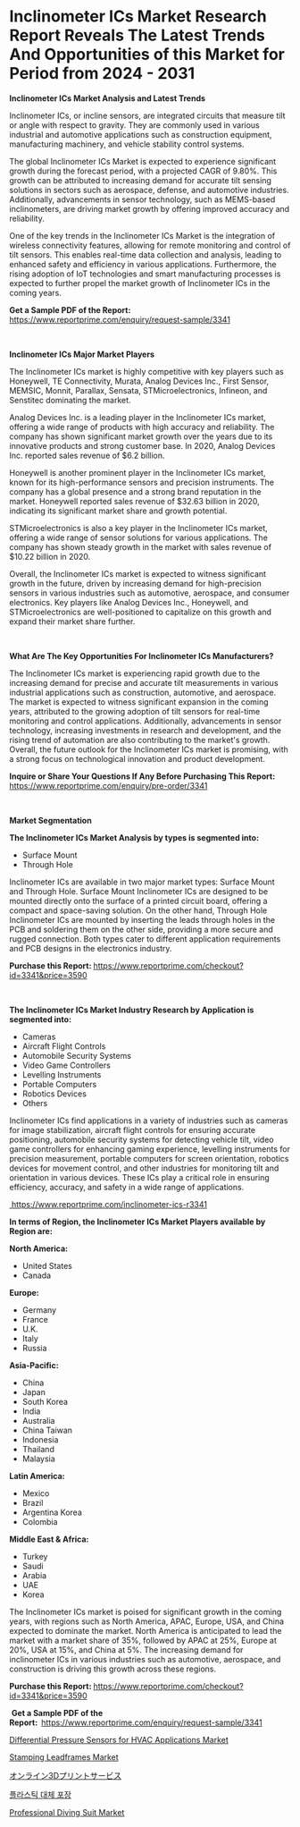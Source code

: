 <p><h1>Inclinometer ICs Market Research Report Reveals The Latest Trends And Opportunities of this Market for Period from 2024 - 2031</h1></p><p><strong>Inclinometer ICs Market Analysis and Latest Trends</strong></p>
<p><p>Inclinometer ICs, or incline sensors, are integrated circuits that measure tilt or angle with respect to gravity. They are commonly used in various industrial and automotive applications such as construction equipment, manufacturing machinery, and vehicle stability control systems.</p><p>The global Inclinometer ICs Market is expected to experience significant growth during the forecast period, with a projected CAGR of 9.80%. This growth can be attributed to increasing demand for accurate tilt sensing solutions in sectors such as aerospace, defense, and automotive industries. Additionally, advancements in sensor technology, such as MEMS-based inclinometers, are driving market growth by offering improved accuracy and reliability.</p><p>One of the key trends in the Inclinometer ICs Market is the integration of wireless connectivity features, allowing for remote monitoring and control of tilt sensors. This enables real-time data collection and analysis, leading to enhanced safety and efficiency in various applications. Furthermore, the rising adoption of IoT technologies and smart manufacturing processes is expected to further propel the market growth of Inclinometer ICs in the coming years.</p></p>
<p><strong>Get a Sample PDF of the Report:&nbsp;</strong> <a href="https://www.reportprime.com/enquiry/request-sample/3341">https://www.reportprime.com/enquiry/request-sample/3341</a></p>
<p>&nbsp;</p>
<p><strong>Inclinometer ICs Major Market Players</strong></p>
<p><p>The Inclinometer ICs market is highly competitive with key players such as Honeywell, TE Connectivity, Murata, Analog Devices Inc., First Sensor, MEMSIC, Monnit, Parallax, Sensata, STMicroelectronics, Infineon, and Senstitec dominating the market.</p><p>Analog Devices Inc. is a leading player in the Inclinometer ICs market, offering a wide range of products with high accuracy and reliability. The company has shown significant market growth over the years due to its innovative products and strong customer base. In 2020, Analog Devices Inc. reported sales revenue of $6.2 billion.</p><p>Honeywell is another prominent player in the Inclinometer ICs market, known for its high-performance sensors and precision instruments. The company has a global presence and a strong brand reputation in the market. Honeywell reported sales revenue of $32.63 billion in 2020, indicating its significant market share and growth potential.</p><p>STMicroelectronics is also a key player in the Inclinometer ICs market, offering a wide range of sensor solutions for various applications. The company has shown steady growth in the market with sales revenue of $10.22 billion in 2020.</p><p>Overall, the Inclinometer ICs market is expected to witness significant growth in the future, driven by increasing demand for high-precision sensors in various industries such as automotive, aerospace, and consumer electronics. Key players like Analog Devices Inc., Honeywell, and STMicroelectronics are well-positioned to capitalize on this growth and expand their market share further.</p></p>
<p>&nbsp;</p>
<p><strong>What Are The Key Opportunities For Inclinometer ICs Manufacturers?</strong></p>
<p><p>The Inclinometer ICs market is experiencing rapid growth due to the increasing demand for precise and accurate tilt measurements in various industrial applications such as construction, automotive, and aerospace. The market is expected to witness significant expansion in the coming years, attributed to the growing adoption of tilt sensors for real-time monitoring and control applications. Additionally, advancements in sensor technology, increasing investments in research and development, and the rising trend of automation are also contributing to the market's growth. Overall, the future outlook for the Inclinometer ICs market is promising, with a strong focus on technological innovation and product development.</p></p>
<p><strong>Inquire or Share Your Questions If Any Before Purchasing This Report:</strong> <a href="https://www.reportprime.com/enquiry/pre-order/3341">https://www.reportprime.com/enquiry/pre-order/3341</a></p>
<p>&nbsp;</p>
<p><strong>Market Segmentation</strong></p>
<p><strong>The Inclinometer ICs Market Analysis by types is segmented into:</strong></p>
<p><ul><li>Surface Mount</li><li>Through Hole</li></ul></p>
<p><p>Inclinometer ICs are available in two major market types: Surface Mount and Through Hole. Surface Mount Inclinometer ICs are designed to be mounted directly onto the surface of a printed circuit board, offering a compact and space-saving solution. On the other hand, Through Hole Inclinometer ICs are mounted by inserting the leads through holes in the PCB and soldering them on the other side, providing a more secure and rugged connection. Both types cater to different application requirements and PCB designs in the electronics industry.</p></p>
<p><strong>Purchase this Report:&nbsp;</strong><a href="https://www.reportprime.com/checkout?id=3341&price=3590">https://www.reportprime.com/checkout?id=3341&price=3590</a></p>
<p>&nbsp;</p>
<p><strong>The Inclinometer ICs Market Industry Research by Application is segmented into:</strong></p>
<p><ul><li>Cameras</li><li>Aircraft Flight Controls</li><li>Automobile Security Systems</li><li>Video Game Controllers</li><li>Levelling Instruments</li><li>Portable Computers</li><li>Robotics Devices</li><li>Others</li></ul></p>
<p><p>Inclinometer ICs find applications in a variety of industries such as cameras for image stabilization, aircraft flight controls for ensuring accurate positioning, automobile security systems for detecting vehicle tilt, video game controllers for enhancing gaming experience, levelling instruments for precision measurement, portable computers for screen orientation, robotics devices for movement control, and other industries for monitoring tilt and orientation in various devices. These ICs play a critical role in ensuring efficiency, accuracy, and safety in a wide range of applications.</p></p>
<p><a href="https://www.reportprime.com/inclinometer-ics-r3341">&nbsp;https://www.reportprime.com/inclinometer-ics-r3341</a></p>
<p><strong>In terms of Region, the Inclinometer ICs Market Players available by Region are:</strong></p>
<p>
    <p> <strong> North America: </strong>
        <ul>
            <li>United States</li>
            <li>Canada</li>
        </ul>
        </p> 
    <p> <strong> Europe: </strong>
        <ul>
            <li>Germany</li>
            <li>France</li>
            <li>U.K.</li>
            <li>Italy</li>
            <li>Russia</li>
        </ul>
        </p> 
    <p> <strong> Asia-Pacific: </strong>
        <ul>
            <li>China</li>
            <li>Japan</li>
            <li>South Korea</li>
            <li>India</li>
            <li>Australia</li>
            <li>China Taiwan</li>
            <li>Indonesia</li>
            <li>Thailand</li>
            <li>Malaysia</li>
        </ul>
        </p> 
    <p> <strong> Latin America: </strong>
        <ul>
            <li>Mexico</li>
            <li>Brazil</li>
            <li>Argentina Korea</li>
            <li>Colombia</li>
        </ul>
        </p> 
    <p> <strong> Middle East & Africa: </strong>
        <ul>
            <li>Turkey</li>
            <li>Saudi</li>
            <li>Arabia</li>
            <li>UAE</li>
            <li>Korea</li>
        </ul>
    </p>
    </p>
<p><p>The Inclinometer ICs market is poised for significant growth in the coming years, with regions such as North America, APAC, Europe, USA, and China expected to dominate the market. North America is anticipated to lead the market with a market share of 35%, followed by APAC at 25%, Europe at 20%, USA at 15%, and China at 5%. The increasing demand for inclinometer ICs in various industries such as automotive, aerospace, and construction is driving this growth across these regions.</p></p>
<p><strong>Purchase this Report: </strong><a href="https://www.reportprime.com/checkout?id=3341&price=3590">https://www.reportprime.com/checkout?id=3341&price=3590</a></p>
<p>&nbsp;<strong>Get a Sample PDF of the Report:&nbsp;&nbsp;</strong><a href="https://www.reportprime.com/enquiry/request-sample/3341">https://www.reportprime.com/enquiry/request-sample/3341</a></p>
<p><strong></strong></p>
<p><p><a href="https://github.com/dimitrishawkinswaynenp91rgz/Market-Research-Report-List-2/blob/main/differential-pressure-sensors-for-hvac-applications-market.md">Differential Pressure Sensors for HVAC Applications Market</a></p><p><a href="https://github.com/changoleonlaverguenzanoexiste/Market-Research-Report-List-3/blob/main/stamping-leadframes-market.md">Stamping Leadframes Market</a></p><p><a href="https://github.com/luffiazaza/Market-Research-Report-List-1/blob/main/289015072949.md">オンライン3Dプリントサービス</a></p><p><a href="https://github.com/PhilToryphy7876567/Market-Research-Report-List-1/blob/main/561331169743.md">플라스틱 대체 포장</a></p><p><a href="https://issuu.com/reportprime-2/docs/professional-diving-suit-market-size-2030.pptx">Professional Diving Suit Market</a></p></p>